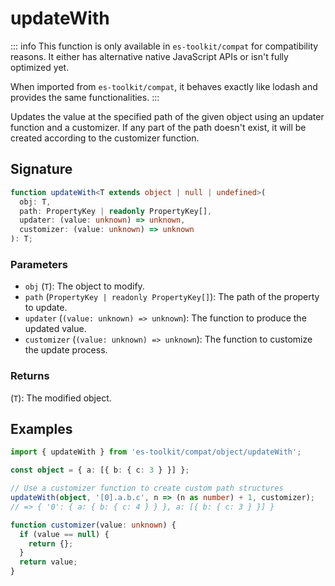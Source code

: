 # updateWith

::: info
This function is only available in `es-toolkit/compat` for compatibility reasons. It either has alternative native JavaScript APIs or isn't fully optimized yet.

When imported from `es-toolkit/compat`, it behaves exactly like lodash and provides the same functionalities.
:::

Updates the value at the specified path of the given object using an updater function and a customizer. If any part of the path doesn't exist, it will be created according to the customizer function.

## Signature

```typescript
function updateWith<T extends object | null | undefined>(
  obj: T,
  path: PropertyKey | readonly PropertyKey[],
  updater: (value: unknown) => unknown,
  customizer: (value: unknown) => unknown
): T;
```

### Parameters

- `obj` (`T`): The object to modify.
- `path` (`PropertyKey | readonly PropertyKey[]`): The path of the property to update.
- `updater` (`(value: unknown) => unknown`): The function to produce the updated value.
- `customizer` (`(value: unknown) => unknown`): The function to customize the update process.

### Returns

(`T`): The modified object.

## Examples

```typescript
import { updateWith } from 'es-toolkit/compat/object/updateWith';

const object = { a: [{ b: { c: 3 } }] };

// Use a customizer function to create custom path structures
updateWith(object, '[0].a.b.c', n => (n as number) + 1, customizer);
// => { '0': { a: { b: { c: 4 } } }, a: [{ b: { c: 3 } }] }

function customizer(value: unknown) {
  if (value == null) {
    return {};
  }
  return value;
}
```
